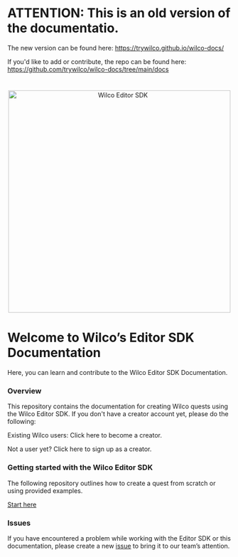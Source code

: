 # ATTENTION: This is an old version of the documentatio.
The new version can be found here: https://trywilco.github.io/wilco-docs/

If you'd like to add or contribute, the repo can be found here: https://github.com/trywilco/wilco-docs/tree/main/docs



# 
#
#


<p align="center">
<img width="500" alt="Wilco Editor SDK" src="https://user-images.githubusercontent.com/108607031/195384783-a098d06e-fa09-4463-a9ec-4de5122d704e.png">
</p>

# Welcome to Wilco’s Editor SDK Documentation

Here, you can learn and contribute to the Wilco Editor SDK Documentation.

### **Overview**
This repository contains the documentation for creating Wilco quests using the Wilco Editor SDK. If you don't have a creator account yet, please do the following:

Existing Wilco users: Click here to become a creator.

Not a user yet? Click here to sign up as a creator.

### **Getting started with the Wilco Editor SDK**
The following repository outlines how to create a quest from scratch or using provided examples.

[Start here](https://github.com/trywilco/wilcosdk/blob/main/questcreation.md)

### **Issues**
If you have encountered a problem while working with the Editor SDK or this documentation, please create a new [issue](https://github.com/trywilco/wilcosdk/issues) to bring it to our team’s attention. 
